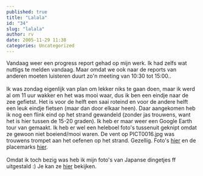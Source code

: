 ```yaml
---
published: true
title: "Lalala"
id: "34"
slug: "lalala"
author: rv
date: 2005-11-29 11:38
categories: Uncategorized
---
```

Vandaag weer een progress report gehad op mijn werk. Ik had zelfs wat nuttigs te melden vandaag. Maar omdat we ook naar de reports van anderen moeten luisteren duurt zo'n meeting van 10:30 tot 15:00..<br /><br />Ik was zondag eigenlijk van plan om lekker niks te gaan doen, maar ik werd al om 11 uur wakker en het was mooi waar, dus ik ben een eindje naar de zee gefietst. Het is voor de helft een saai roteind en voor de andere helft een leuk eindje fietsen (maar dan door elkaar heen). Daar aangekomen heb ik nog een flink eind op het strand gewandeld (zonder jas trouwens, want het is hier tussen de 15-20 graden). Ik heb er maar weer een Google Earth tour van gemaakt. Ik heb er wel een heleboel foto's tussenuit geknipt omdat ze gewoon niet boeiend/mooi waren. De vent op PICT0016.jpg was trouwens trompet aan het oefenen op het strand. Gezellig. Foto's <a href="http:///foto/Hiratsuka27112005/">hier</a> en de placemarks <a href="http:///placemarks/hiratsuka.kmz">hier</a>.<br /><br />Omdat ik toch bezig was heb ik mijn foto's van Japanse dingetjes ff uitgestald :) Je kan ze <a href="http:///foto/Dingen">hier</a> bekijken.